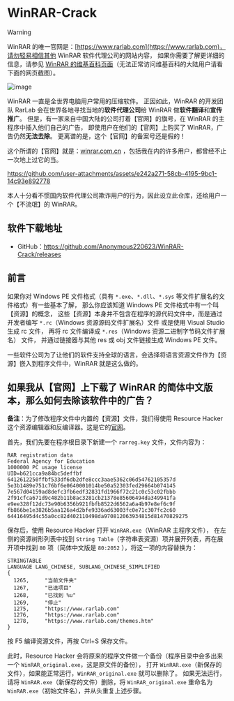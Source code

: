 # WinRAR-Crack

> [!WARNING]
> WinRAR 的唯一官网是：[https://www.rarlab.com](https://www.rarlab.com)，请勿轻易相信其他 WinRAR 软件代理公司的网站内容，
> 如果你需要了解更详细的信息，请参见 [WinRAR 的维基百科页面](https://zh.wikipedia.org/zh-cn/WinRAR)（无法正常访问维基百科的大陆用户请看下面的网页截图）。
> 
> ![image](https://github.com/user-attachments/assets/add2fda3-5674-4022-8f6d-f7515b104149)


WinRAR 一直是全世界电脑用户常用的压缩软件。
正因如此，WinRAR 的开发团队 RarLab 会在世界各地寻找当地的**软件代理公司**给 WinRAR 做**软件翻译**和**宣传推广**。
但是，有一家来自中国大陆的公司打着【官网】的旗号，在 WinRAR 的主程序中插入他们自己的广告，
即使用户在他们的【官网】上购买了 WinRAR，广告仍然**无法去除**。
更离谱的是，这个【官网】的备案号还是假的！

这个所谓的【官网】就是：[winrar.com.cn](https://www.winrar.com.cn/) ，包括我在内的许多用户，都曾经不止一次地上过它的当。

https://github.com/user-attachments/assets/e242a271-58cb-4195-9bc1-14c93e892778

本人十分看不惯国内软件代理公司欺诈用户的行为，因此设立此仓库，还给用户一个【不流氓】的 WinRAR。

## 软件下载地址

- GitHub：https://github.com/Anonymous220623/WinRAR-Crack/releases

## 前言

如果你对 Windows PE 文件格式（具有 `*.exe`、`*.dll`、`*.sys` 等文件扩展名的文件格式）有一些基本了解，
那么你应该知道 Windows PE 文件格式中有一个叫【资源】的概念，
这些【资源】本身并不包含在程序的源代码文件中，而是通过开发者编写 `*.rc`（Windows 资源源码文件扩展名）文件
或是使用 Visual Studio 生成 rc 文件，
再将 rc 文件编译成 `*.res`（Windows 资源二进制字节码文件扩展名） 文件，
并通过链接器与其他 res 或 obj 文件链接生成 Windows PE 文件。

一些软件公司为了让他们的软件支持全球的语言，会选择将语言资源文件作为【资源】嵌入到程序文件中，WinRAR 就是这么做的。

## 如果我从【官网】上下载了 WinRAR 的简体中文版本，那么如何去除该软件中的广告？

**备注**：为了修改程序文件中内置的【资源】文件，我们得使用 Resource Hacker 这个资源编辑器和反编译器。这是它的[官网](https://www.angusj.com/resourcehacker/)。

首先，我们先要在程序根目录下新建一个 `rarreg.key` 文件，文件内容为：

```
RAR registration data
Federal Agency for Education
1000000 PC usage license
UID=b621cca9a84bc5deffbf
6412612250ffbf533df6db2dfe8ccc3aae5362c06d54762105357d
5e3b1489e751c76bf6e0640001014be50a52303fed29664b074145
7e567d04159ad8defc3fb6edf32831fd1966f72c21c0c53c02fbbb
2f91cfca671d9c482b11b8ac3281cb21378e85606494da349941fa
e9ee328f12dc73e90b6356b921fbfb8522d6562a6a4b97e8ef6c9f
fb866be1e3826b5aa126a4d2bfe9336ad63003fc0e71c307fc2c60
64416495d4c55a0cc82d402110498da970812063934815d81470829275
```

保存后，使用 Resource Hacker 打开 `WinRAR.exe`（WinRAR 主程序文件），
在左侧的资源树形列表中找到 `String Table`（字符串表资源）项并展开列表，再在展开项中找到 `80` 项（简体中文版是 `80:2052` ），将这一项的内容替换为：

```
STRINGTABLE
LANGUAGE LANG_CHINESE, SUBLANG_CHINESE_SIMPLIFIED
{
  1265, 	"当前文件夹"
  1267, 	"已选项目"
  1268, 	"已找到 %u"
  1269, 	"停止"
  1275, 	"https://www.rarlab.com"
  1276, 	"https://www.rarlab.com"
  1278, 	"https://www.rarlab.com/themes.htm"
}
```

按 F5 编译资源文件，再按 Ctrl+S 保存文件。

此时，Resource Hacker 会将原来的程序文件做一个备份（程序目录中会多出来一个 `WinRAR_original.exe`，这是原文件的备份），
打开 `WinRAR.exe`（新保存的文件），如果能正常运行，`WinRAR_original.exe` 就可以删除了。
如果无法运行，请将 `WinRAR.exe`（新保存的文件）删除，将 `WinRAR_original.exe` 重命名为 `WinRAR.exe`（初始文件名），并从头重复上述步骤。 
